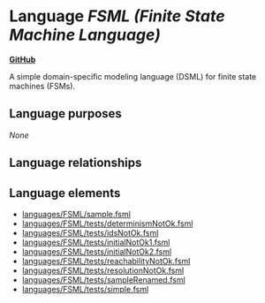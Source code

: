 # Language _FSML (Finite State Machine Language)_
**[GitHub](https://github.com/softlang/yas/blob/master/languages/FSML)**

A simple domain-specific modeling language (DSML) for finite state machines (FSMs).

## Language purposes
_None_

## Language relationships

## Language elements
* [languages/FSML/sample.fsml](../files/languages-FSML-sample.fsml.md)
* [languages/FSML/tests/determinismNotOk.fsml](../files/languages-FSML-tests-determinismNotOk.fsml.md)
* [languages/FSML/tests/idsNotOk.fsml](../files/languages-FSML-tests-idsNotOk.fsml.md)
* [languages/FSML/tests/initialNotOk1.fsml](../files/languages-FSML-tests-initialNotOk1.fsml.md)
* [languages/FSML/tests/initialNotOk2.fsml](../files/languages-FSML-tests-initialNotOk2.fsml.md)
* [languages/FSML/tests/reachabilityNotOk.fsml](../files/languages-FSML-tests-reachabilityNotOk.fsml.md)
* [languages/FSML/tests/resolutionNotOk.fsml](../files/languages-FSML-tests-resolutionNotOk.fsml.md)
* [languages/FSML/tests/sampleRenamed.fsml](../files/languages-FSML-tests-sampleRenamed.fsml.md)
* [languages/FSML/tests/simple.fsml](../files/languages-FSML-tests-simple.fsml.md)

